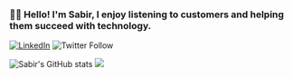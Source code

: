 ### 👨‍💻 Hello! I'm Sabir, I enjoy listening to customers and helping them succeed with technology.

<a href="https://www.linkedin.com/in/sabirm/" target="_blank"><img alt="LinkedIn" src="https://img.shields.io/badge/LinkedIn-@sabirm-blue?style=flat&logo=linkedin"></a>
![Twitter Follow](https://img.shields.io/twitter/follow/sabirmoe?style=social)

![Sabir's GitHub stats](https://github-readme-stats.vercel.app/api?username=sabirmohamed&theme=dracula&show_icons=true)
![](https://github-readme-stats-sabirmohamed.vercel.app/api?username=sabirmohamed&count_private=true&show_icons=true&theme=react&hide_border=true)
